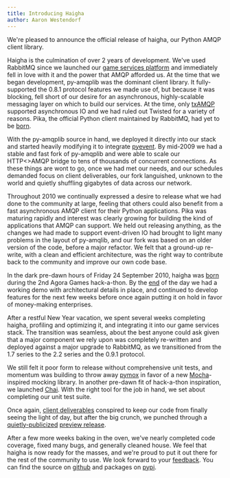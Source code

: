 ```yaml
---
title: Introducing Haigha
author: Aaron Westendorf
---
```

We're pleased to announce the official release of haigha, our Python AMQP client library.



 Haigha is the culmination of over 2 years of development. We've used RabbitMQ since we launched our [game services platform](http://blog.agoragames.com/blog/2010/06/28/lifting-the-tail-inside-agora-skunk-works/) and immediately fell in love with it and the power that AMQP afforded us. At the time that we began development, py-amqplib was the dominant client library. It fully-supported the 0.8.1 protocol features we made use of, but because it was blocking, fell short of our desire for an asynchronous, highly-scalable messaging layer on which to build our services. At the time, only [txAMQP](https://launchpad.net/txamqp) supported asynchronous IO and we had ruled out Twisted for a variety of reasons. Pika, the official Python client maintained by RabbitMQ, had yet to be [born](https://github.com/pika/pika/commit/d514dce7daf10cfc727cca9095ef0d114f9e4592).

 With the py-amqplib source in hand, we deployed it directly into our stack and started heavily modifying it to integrate [pyevent](http://code.google.com/p/pyevent/). By mid-2009 we had a stable and fast fork of py-amqplib and were able to scale our HTTP<>AMQP bridge to tens of thousands of concurrent connections. As these things are wont to go, once we had met our needs, and our schedules demanded focus on client deliverables, our fork languished, unknown to the world and quietly shuffling gigabytes of data across our network.

 Throughout 2010 we continually expressed a desire to release what we had done to the community at large, feeling that others could also benefit from a fast asynchronous AMQP client for their Python applications. Pika was maturing rapidly and interest was clearly growing for building the kind of applications that AMQP can support. We held out releasing anything, as the changes we had made to support event-driven IO had brought to light many problems in the layout of py-amqlib, and our fork was based on an older version of the code, before a major refactor. We felt that a ground-up re-write, with a clean and efficient architecture, was the right way to contribute back to the community and improve our own code base.

 In the dark pre-dawn hours of Friday 24 September 2010, haigha was [born](https://github.com/agoragames/haigha/commit/2a4f63ddc08140f4078c396d32021256ad55762d) during the 2nd Agora Games hack-a-thon. By the [end](https://github.com/agoragames/haigha/commit/36aad0cca6686d871fe0c8923eb460de743b2504) of the day we had a working demo with architectural details in place, and continued to develop features for the next few weeks before once again putting it on hold in favor of money-making enterprises.

 After a restful New Year vacation, we spent several weeks completing haigha, profiling and optimizing it, and integrating it into our game services stack. The transition was seamless, about the best anyone could ask given that a major component we rely upon was completely re-written and deployed against a major upgrade to RabbitMQ, as we transitioned from the 1.7 series to the 2.2 series and the 0.9.1 protocol.

 We still felt it poor form to release without comprehensive unit tests, and momentum was building to throw away [pymox](http://code.google.com/p/pymox/) in favor of a new [Mocha](http://mocha.rubyforge.org/)-inspired mocking library. In another pre-dawn fit of hack-a-thon inspiration, we launched [Chai](https://github.com/agoragames/chai). With the right tool for the job in hand, we set about completing our unit test suite.

 Once again, [client deliverables](http://www.themortalkombat.com/) conspired to keep our code from finally seeing the light of day, but after the big crunch, we punched through a [quietly-publicized](http://blog.agoragames.com/blog/2011/05/19/the-haigha-preview/) [preview release](http://lists.rabbitmq.com/pipermail/rabbitmq-discuss/2011-May/012861.html).

 After a few more weeks baking in the oven, we've nearly completed code coverage, fixed many bugs, and generally cleaned house. We feel that haigha is now ready for the masses, and we're proud to put it out there for the rest of the community to use. We look forward to your [feedback](https://github.com/agoragames/haigha/issues). You can find the source on [github](https://github.com/agoragames/haigha) and packages on [pypi](http://pypi.python.org/pypi/haigha).

